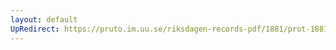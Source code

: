 ```yaml
---
layout: default
UpRedirect: https://pruto.im.uu.se/riksdagen-records-pdf/1881/prot-1881--ak--031/prot-1881--ak--031_015.pdf
---
```

